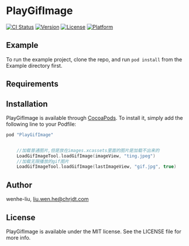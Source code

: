 # PlayGifImage

[![CI Status](http://img.shields.io/travis/wenhe-liu/PlayGifImage.svg?style=flat)](https://travis-ci.org/wenhe-liu/PlayGifImage)
[![Version](https://img.shields.io/cocoapods/v/PlayGifImage.svg?style=flat)](http://cocoapods.org/pods/PlayGifImage)
[![License](https://img.shields.io/cocoapods/l/PlayGifImage.svg?style=flat)](http://cocoapods.org/pods/PlayGifImage)
[![Platform](https://img.shields.io/cocoapods/p/PlayGifImage.svg?style=flat)](http://cocoapods.org/pods/PlayGifImage)

## Example

To run the example project, clone the repo, and run `pod install` from the Example directory first.

## Requirements

## Installation

PlayGifImage is available through [CocoaPods](http://cocoapods.org). To install
it, simply add the following line to your Podfile:

```ruby
pod "PlayGifImage"
```

```swift

    //加载普通图片,但是放在images.xcassets里面的图片是加载不出来的
    LoadGifImageTool.loadGifImage(imageView, "ting.jpeg")
    //加载无限播放的gif图片
    LoadGifImageTool.loadGifImage(lastImageView, "gif.jpg", true)

```

## Author

wenhe-liu, liu.wen.he@chrjdt.com

## License

PlayGifImage is available under the MIT license. See the LICENSE file for more info.
